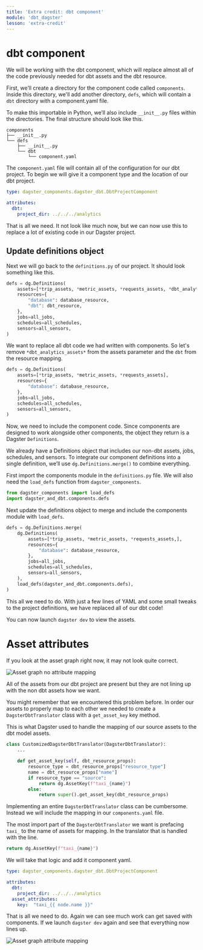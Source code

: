 ```yaml
---
title: 'Extra credit: dbt component'
module: 'dbt_dagster'
lesson: 'extra-credit'
---
```


# dbt component

We will be working with the dbt component, which will replace almost all of the code previously needed for dbt assets and the dbt resource.

First, we’ll create a directory for the component code called `components`. Inside this directory, we'll add another directory, `defs`, which will contain a `dbt` directory with a component.yaml file.

To make this importable in Python, we’ll also include `__init__.py` files within the directories. The final structure should look like this.

```
components
├── __init__.py
└── defs
    ├── __init__.py
    └── dbt
        └── component.yaml
```

The `component.yaml` file will contain all of the configuration for our dbt project. To begin we will give it a component type and the location of our dbt project.

```yaml
type: dagster_components.dagster_dbt.DbtProjectComponent

attributes:
  dbt:
    project_dir: ../../../analytics
```

That is all we need. It not look like much now, but we can now use this to replace a lot of existing code in our Dagster project.

## Update definitions object

Next we will go back to the `definitions.py` of our project. It should look something like this.

```python
defs = dg.Definitions(
    assets=[*trip_assets, *metric_assets, *requests_assets, *dbt_analytics_assets],
    resources={
        "database": database_resource,
        "dbt": dbt_resource,
    },
    jobs=all_jobs,
    schedules=all_schedules,
    sensors=all_sensors,
)
```

We want to replace all dbt code we had written with components. So let's remove `*dbt_analytics_assets*` from the assets parameter and the `dbt` from the resource mapping.

```python
defs = dg.Definitions(
    assets=[*trip_assets, *metric_assets, *requests_assets],
    resources={
        "database": database_resource,
    },
    jobs=all_jobs,
    schedules=all_schedules,
    sensors=all_sensors,
)
```

Now, we need to include the component code. Since components are designed to work alongside other components, the object they return is a Dagster `Definitions`.

We already have a Definitions object that includes our non-dbt assets, jobs, schedules, and sensors. To integrate our component definitions into a single definition, we’ll use `dg.Definitions.merge()` to combine everything.

First import the components module in the `definitions.py` file. We will also need the `load_defs` function from `dagster_components`.

```python
from dagster_components import load_defs
import dagster_and_dbt.components.defs
```

Next update the definitions object to merge and include the components module with `load_defs`.

```python
defs = dg.Definitions.merge(
    dg.Definitions(
        assets=[*trip_assets, *metric_assets, *requests_assets,],
        resources={
            "database": database_resource,
        },
        jobs=all_jobs,
        schedules=all_schedules,
        sensors=all_sensors,
    ),
    load_defs(dagster_and_dbt.components.defs),
)
```

This all we need to do. With just a few lines of YAML and some small tweaks to the project definitions, we have replaced all of our dbt code!

You can now launch `dagster dev` to view the assets.

# Asset attributes

If you look at the asset graph right now, it may not look quite correct.

![Asset graph no attribute mapping](/images/dagster-dbt/extra-credit/before-asset-attributes.png)

All of the assets from our dbt project are present but they are not lining up with the non dbt assets how we want.

You might remember that we encountered this problem before. In order our assets to properly map to each other we needed to create a `DagsterDbtTranslator` class with a `get_asset_key` key method.

This is what Dagster used to handle the mapping of our source assets to the dbt model assets.

```python
class CustomizedDagsterDbtTranslator(DagsterDbtTranslator):
    ...

    def get_asset_key(self, dbt_resource_props):
        resource_type = dbt_resource_props["resource_type"]
        name = dbt_resource_props["name"]
        if resource_type == "source":
            return dg.AssetKey(f"taxi_{name}")
        else:
            return super().get_asset_key(dbt_resource_props)
```

Implementing an entire `DagsterDbtTranslator` class can be cumbersome. Instead we will include the mapping in our `components.yaml` file.

The most import part of the `DagsterDbtTranslator` we want is prefacing `taxi_` to the name of assets for mapping. In the translator that is handled with the line.

```python
return dg.AssetKey(f"taxi_{name}")
```

We will take that logic and add it component yaml.

```yaml
type: dagster_components.dagster_dbt.DbtProjectComponent

attributes:
  dbt:
    project_dir: ../../../analytics
  asset_attributes:
    key:  "taxi_{{ node.name }}"
```

That is all we need to do. Again we can see much work can get saved with components. If we launch `dagster dev` again and see that everything now lines up.

![Asset graph attribute mapping](/images/dagster-dbt/extra-credit/after-asset-attributes.png)
